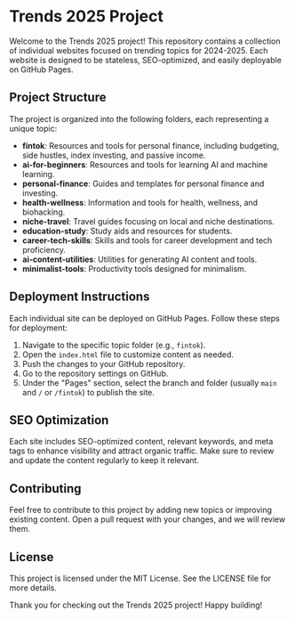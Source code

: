 # Trends 2025 Project

Welcome to the Trends 2025 project! This repository contains a collection of individual websites focused on trending topics for 2024-2025. Each website is designed to be stateless, SEO-optimized, and easily deployable on GitHub Pages.

## Project Structure

The project is organized into the following folders, each representing a unique topic:

- **fintok**: Resources and tools for personal finance, including budgeting, side hustles, index investing, and passive income.
- **ai-for-beginners**: Resources and tools for learning AI and machine learning.
- **personal-finance**: Guides and templates for personal finance and investing.
- **health-wellness**: Information and tools for health, wellness, and biohacking.
- **niche-travel**: Travel guides focusing on local and niche destinations.
- **education-study**: Study aids and resources for students.
- **career-tech-skills**: Skills and tools for career development and tech proficiency.
- **ai-content-utilities**: Utilities for generating AI content and tools.
- **minimalist-tools**: Productivity tools designed for minimalism.

## Deployment Instructions

Each individual site can be deployed on GitHub Pages. Follow these steps for deployment:

1. Navigate to the specific topic folder (e.g., `fintok`).
2. Open the `index.html` file to customize content as needed.
3. Push the changes to your GitHub repository.
4. Go to the repository settings on GitHub.
5. Under the "Pages" section, select the branch and folder (usually `main` and `/` or `/fintok`) to publish the site.

## SEO Optimization

Each site includes SEO-optimized content, relevant keywords, and meta tags to enhance visibility and attract organic traffic. Make sure to review and update the content regularly to keep it relevant.

## Contributing

Feel free to contribute to this project by adding new topics or improving existing content. Open a pull request with your changes, and we will review them.

## License

This project is licensed under the MIT License. See the LICENSE file for more details.

Thank you for checking out the Trends 2025 project! Happy building!
